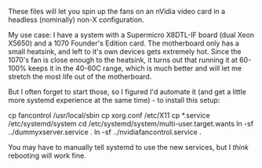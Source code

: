 These files will let you spin up the fans on an nVidia video card in a headless (nominally) non-X configuration.

My use case:  I have a system with a Supermicro X8DTL-IF board (dual Xeon X5650) and a 1070 Founder's Edition card.  The motherboard only has a small heatsink, and left to it's own devices gets extremely hot.  Since the 1070's fan is close enough to the heatsink, it turns out that running it at 60-100% keeps it in the 40-60C range, which is much better and will let me stretch the most life out of the motherboard.

But I often forget to start those, so I figured I'd automate it (and get a little more systemd experience at the same time) - to install this setup:

cp fancontrol /usr/local/sbin
cp xorg.conf /etc/X11
cp \*.service /etc/systemd/system
cd /etc/systemd/system/multi-user.target.wants
ln -sf ../dummyxserver.service .
ln -sf ../nvidiafancontrol.service .

You may have to manually tell systemd to use the new services, but I *think* rebooting will work fine.

